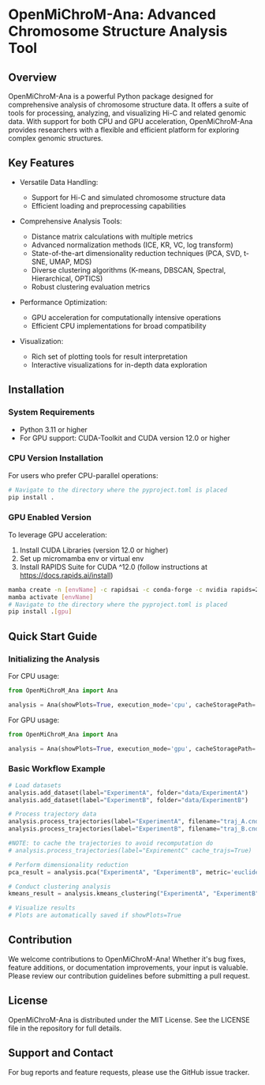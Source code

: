 # OpenMiChroM-Ana: Advanced Chromosome Structure Analysis Tool

## Overview

OpenMiChroM-Ana is a powerful Python package designed for comprehensive analysis of chromosome structure data. It offers a suite of tools for processing, analyzing, and visualizing Hi-C and related genomic data. With support for both CPU and GPU acceleration, OpenMiChroM-Ana provides researchers with a flexible and efficient platform for exploring complex genomic structures.
## Key Features

- Versatile Data Handling:
  * Support for Hi-C and simulated chromosome structure data
  * Efficient loading and preprocessing capabilities

- Comprehensive Analysis Tools:
  * Distance matrix calculations with multiple metrics
  * Advanced normalization methods (ICE, KR, VC, log transform)
  * State-of-the-art dimensionality reduction techniques (PCA, SVD, t-SNE, UMAP, MDS)
  * Diverse clustering algorithms (K-means, DBSCAN, Spectral, Hierarchical, OPTICS)
  * Robust clustering evaluation metrics

- Performance Optimization:
  * GPU acceleration for computationally intensive operations
  * Efficient CPU implementations for broad compatibility

- Visualization:
  * Rich set of plotting tools for result interpretation
  * Interactive visualizations for in-depth data exploration
  


## Installation
### System Requirements

- Python 3.11 or higher
- For GPU support: CUDA-Toolkit and CUDA version 12.0 or higher 

### CPU Version Installation

For users who prefer CPU-parallel operations:

```bash
# Navigate to the directory where the pyproject.toml is placed
pip install .
```

### GPU Enabled Version
To leverage GPU acceleration:
1. Install CUDA Libraries (version 12.0 or higher)
2. Set up micromamba env or virtual env
3. Install RAPIDS Suite for CUDA ^12.0 (follow instructions at https://docs.rapids.ai/install)

```bash
mamba create -n [envName] -c rapidsai -c conda-forge -c nvidia rapids=24.06 python=3.11 cuda-version=12.0
mamba activate [envName]
# Navigate to the directory where the pyproject.toml is placed
pip install .[gpu]
```


## Quick Start Guide
### Initializing the Analysis
For CPU usage:
```python
from OpenMiChroM_Ana import Ana

analysis = Ana(showPlots=True, execution_mode='cpu', cacheStoragePath='/path/to/cache')
```
For GPU usage:
```python
from OpenMiChroM_Ana import Ana

analysis = Ana(showPlots=True, execution_mode='gpu', cacheStoragePath='/path/to/cache')
```
### Basic Workflow Example
```python
# Load datasets
analysis.add_dataset(label="ExperimentA", folder="data/ExperimentA")
analysis.add_dataset(label="ExperimentB", folder="data/ExperimentB")

# Process trajectory data
analysis.process_trajectories(label="ExperimentA", filename="traj_A.cndb", folder_pattern=['iteration_', [1, 20]])
analysis.process_trajectories(label="ExperimentB", filename="traj_B.cndb", folder_pattern=['iteration_', [1, 20]])

#NOTE: to cache the trajectories to avoid recomputation do 
# analysis.process_trajectories(label="ExpirementC" cache_trajs=True)

# Perform dimensionality reduction
pca_result = analysis.pca("ExperimentA", "ExperimentB", metric='euclidean', n_components=2, norm='ice', method='weighted')

# Conduct clustering analysis
kmeans_result = analysis.kmeans_clustering("ExperimentA", "ExperimentB", n_clusters=5, metric='euclidean', norm='ice', method='weighted')

# Visualize results
# Plots are automatically saved if showPlots=True
```


## Contribution
We welcome contributions to OpenMiChroM-Ana! Whether it's bug fixes, feature additions, or documentation improvements, your input is valuable. Please review our contribution guidelines before submitting a pull request.



## License
OpenMiChroM-Ana is distributed under the MIT License. See the LICENSE file in the repository for full details.


## Support and Contact
For bug reports and feature requests, please use the GitHub issue tracker. 